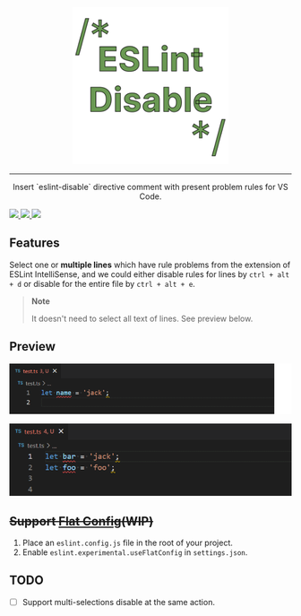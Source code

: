 <p align="center">
  <a href="https://github.com/lvjiaxuan/vscode-eslint-disable" target="_blank">
    <img src="./assets/logo-r.png" alt="vscode-eslint-disable" height="280" width="280" />
  </a>
</p>

<hr />

<p align="center">Insert `eslint-disable` directive comment with present problem rules for VS Code.</p>

[![](https://img.shields.io/visual-studio-marketplace/v/lvjiaxuan.vscode-eslint-disable?color=%232ba1f1&logo=visual-studio-code&logoColor=%232ba1f1)
](https://marketplace.visualstudio.com/items?itemName=lvjiaxuan.vscode-eslint-disable)
[![](https://img.shields.io/visual-studio-marketplace/azure-devops/installs/total/lvjiaxuan.vscode-eslint-disable?label=Installs)
](https://marketplace.visualstudio.com/items?itemName=lvjiaxuan.vscode-eslint-disable)
[![](https://img.shields.io/visual-studio-marketplace/azure-devops/installs/total/lvjiaxuan.eslint-disable?label=Deprecated%20Identifier%20Installs)
](https://marketplace.visualstudio.com/items?itemName=lvjiaxuan.eslint-disable)

## Features
Select one or **multiple lines** which have rule problems from the extension of ESLint IntelliSense, and we could either disable rules for lines by `ctrl + alt + d` or disable for the entire file by `ctrl + alt + e`.


> **Note**
> 
> It doesn't need to select all text of lines. See preview below.

## Preview

![](assets/1.gif)

![](assets/2.gif)

## ~~Support [Flat Config](https://eslint.org/docs/latest/use/configure/configuration-files-new)(WIP)~~

1. Place an `eslint.config.js` file in the root of your project.
2. Enable `eslint.experimental.useFlatConfig` in `settings.json`.

## TODO

- [ ] Support multi-selections disable at the same action.
